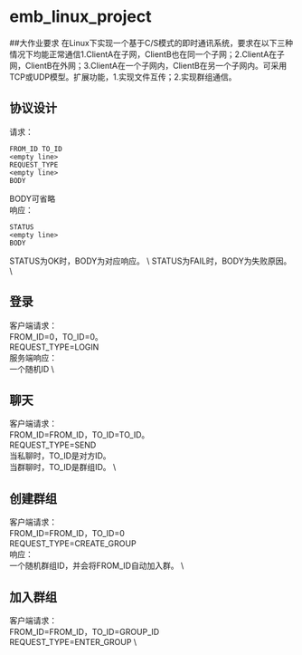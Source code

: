 # emb_linux_project
##大作业要求
在Linux下实现一个基于C/S模式的即时通讯系统，要求在以下三种情况下均能正常通信1.ClientA在子网，ClientB也在同一个子网；2.ClientA在子网，ClientB在外网；3.ClientA在一个子网内，ClientB在另一个子网内。可采用TCP或UDP模型。扩展功能，1.实现文件互传；2.实现群组通信。

## 协议设计

请求：
```
FROM_ID TO_ID
<empty line>
REQUEST_TYPE
<empty line>
BODY
```
BODY可省略 \
响应：
```
STATUS
<empty line>
BODY
```
STATUS为OK时，BODY为对应响应。 \ 
STATUS为FAIL时，BODY为失败原因。 \
## 登录
客户端请求：\
FROM_ID=0，TO_ID=0。 \
REQUEST_TYPE=LOGIN \
服务端响应： \
一个随机ID \

## 聊天
客户端请求： \
FROM_ID=FROM_ID，TO_ID=TO_ID。 \
REQUEST_TYPE=SEND \
当私聊时，TO_ID是对方ID。 \
当群聊时，TO_ID是群组ID。 \

## 创建群组
客户端请求： \
FROM_ID=FROM_ID，TO_ID=0 \
REQUEST_TYPE=CREATE_GROUP \
响应： \
一个随机群组ID，并会将FROM_ID自动加入群。 \

## 加入群组
客户端请求： \
FROM_ID=FROM_ID，TO_ID=GROUP_ID \
REQUEST_TYPE=ENTER_GROUP \

